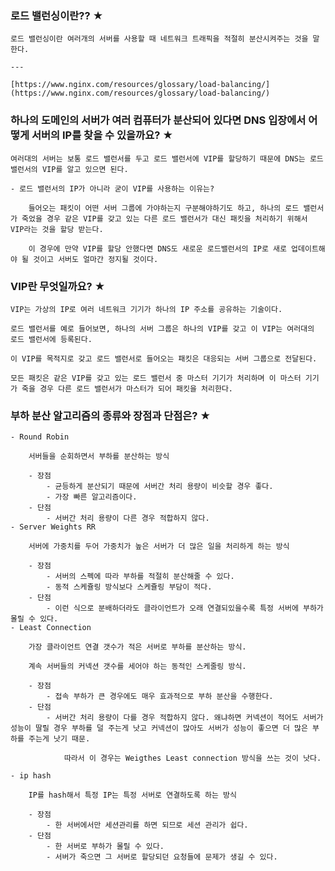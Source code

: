 ### 로드 밸런싱이란?? ★
    
    로드 밸런싱이란 여러개의 서버를 사용할 때 네트워크 트래픽을 적절히 분산시켜주는 것을 말한다.
    
    ---
    
    [https://www.nginx.com/resources/glossary/load-balancing/](https://www.nginx.com/resources/glossary/load-balancing/)
    
### 하나의 도메인의 서버가 여러 컴퓨터가 분산되어 있다면 DNS 입장에서 어떻게 서버의 IP를 찾을 수 있을까요? ★
    
    여러대의 서버는 보통 로드 밸런서를 두고 로드 밸런서에 VIP를 할당하기 때문에 DNS는 로드 밸런서의 VIP를 알고 있으면 된다.
    
    - 로드 밸런서의 IP가 아니라 굳이 VIP를 사용하는 이유는?
        
        들어오는 패킷이 어떤 서버 그룹에 가야하는지 구분해야하기도 하고, 하나의 로드 밸런서가 죽었을 경우 같은 VIP를 갖고 있는 다른 로드 밸런서가 대신 패킷을 처리하기 위해서 VIP라는 것을 할당 받는다.
        
        이 경우에 만약 VIP를 할당 안했다면 DNS도 새로운 로드밸런서의 IP로 새로 업데이트해야 될 것이고 서버도 얼마간 정지될 것이다.
        
### VIP란 무엇일까요? ★
    
    VIP는 가상의 IP로 여러 네트워크 기기가 하나의 IP 주소를 공유하는 기술이다.
    
    로드 밸런서를 예로 들어보면, 하나의 서버 그룹은 하나의 VIP를 갖고 이 VIP는 여러대의 로드 밸런서에 등록된다. 
    
    이 VIP를 목적지로 갖고 로드 밸런서로 들어오는 패킷은 대응되는 서버 그룹으로 전달된다.
    
    모든 패킷은 같은 VIP를 갖고 있는 로드 밸런서 중 마스터 기기가 처리하며 이 마스터 기기가 죽을 경우 다른 로드 밸런서가 마스터가 되어 패킷을 처리한다.
    
### 부하 분산 알고리즘의 종류와 장점과 단점은? ★
    - Round Robin
        
        서버들을 순회하면서 부하를 분산하는 방식
        
        - 장점
            - 균등하게 분산되기 때문에 서버간 처리 용량이 비슷할 경우 좋다.
            - 가장 빠른 알고리즘이다.
        - 단점
            - 서버간 처리 용량이 다른 경우 적합하지 않다.
    - Server Weights RR
        
        서버에 가중치를 두어 가중치가 높은 서버가 더 많은 일을 처리하게 하는 방식
        
        - 장점
            - 서버의 스펙에 따라 부하를 적절히 분산해줄 수 있다.
            - 동적 스케쥴링 방식보다 스케쥴링 부담이 적다.
        - 단점
            - 이런 식으로 분배하더라도 클라이언트가 오래 연결되있을수록 특정 서버에 부하가 몰릴 수 있다.
    - Least Connection
        
        가장 클라이언트 연결 갯수가 적은 서버로 부하를 분산하는 방식.
        
        계속 서버들의 커넥션 갯수를 세어야 하는 동적인 스케줄링 방식.
        
        - 장점
            - 접속 부하가 큰 경우에도 매우 효과적으로 부하 분산을 수행한다.
        - 단점
            - 서버간 처리 용량이 다를 경우 적합하지 않다. 왜냐하면 커넥션이 적어도 서버가 성능이 딸릴 경우 부하를 덜 주는게 낫고 커넥션이 많아도 서버가 성능이 좋으면 더 많은 부하를 주는게 낫기 때문.
                
                따라서 이 경우는 Weigthes Least connection 방식을 쓰는 것이 낫다.
                
    - ip hash
        
        IP를 hash해서 특정 IP는 특정 서버로 연결하도록 하는 방식
        
        - 장점
            - 한 서버에서만 세션관리를 하면 되므로 세션 관리가 쉽다.
        - 단점
            - 한 서버로 부하가 몰릴 수 있다.
            - 서버가 죽으면 그 서버로 할당되던 요청들에 문제가 생길 수 있다.